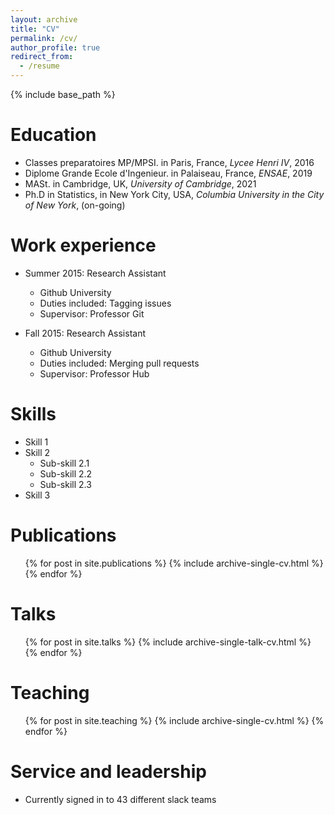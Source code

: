 ```yaml
---
layout: archive
title: "CV"
permalink: /cv/
author_profile: true
redirect_from:
  - /resume
---
```


{% include base_path %}

Education
======
* Classes preparatoires MP/MPSI. in Paris, France, *Lycee Henri IV*, 2016
* Diplome Grande Ecole d'Ingenieur. in Palaiseau, France, *ENSAE*, 2019
* MASt. in Cambridge, UK, *University of Cambridge*, 2021
* Ph.D in Statistics, in New York City, USA, *Columbia University in the City of New York*, (on-going)

Work experience
======
* Summer 2015: Research Assistant
  * Github University
  * Duties included: Tagging issues
  * Supervisor: Professor Git

* Fall 2015: Research Assistant
  * Github University
  * Duties included: Merging pull requests
  * Supervisor: Professor Hub
  
Skills
======
* Skill 1
* Skill 2
  * Sub-skill 2.1
  * Sub-skill 2.2
  * Sub-skill 2.3
* Skill 3

Publications
======
  <ul>{% for post in site.publications %}
    {% include archive-single-cv.html %}
  {% endfor %}</ul>
  
Talks
======
  <ul>{% for post in site.talks %}
    {% include archive-single-talk-cv.html %}
  {% endfor %}</ul>
  
Teaching
======
  <ul>{% for post in site.teaching %}
    {% include archive-single-cv.html %}
  {% endfor %}</ul>
  
Service and leadership
======
* Currently signed in to 43 different slack teams
